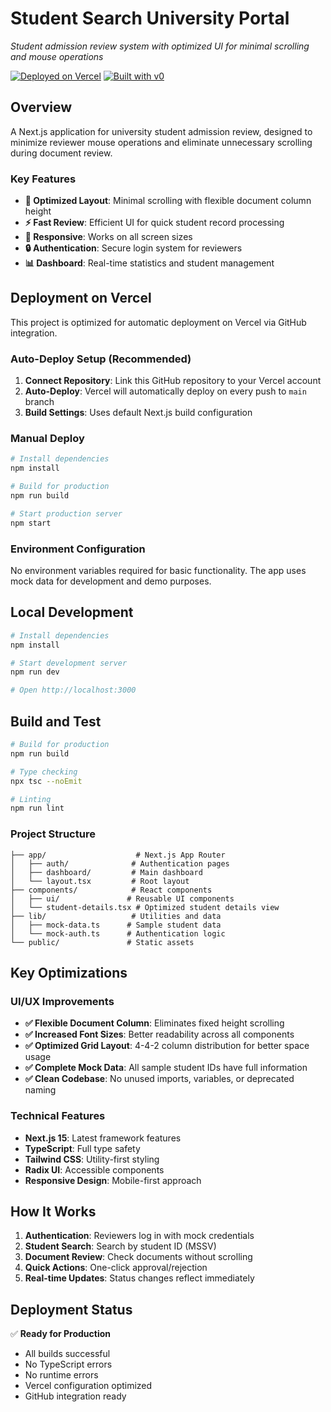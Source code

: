 # Student Search University Portal

*Student admission review system with optimized UI for minimal scrolling and mouse operations*

[![Deployed on Vercel](https://img.shields.io/badge/Deployed%20on-Vercel-black?style=for-the-badge&logo=vercel)](https://vercel.com/peters-projects-0870b8f0/v0-university-student-portal-zd)
[![Built with v0](https://img.shields.io/badge/Built%20with-v0.app-black?style=for-the-badge)](https://v0.app/chat/projects/s7u3rlhM4Dz)

## Overview

A Next.js application for university student admission review, designed to minimize reviewer mouse operations and eliminate unnecessary scrolling during document review.

### Key Features

- **🎯 Optimized Layout**: Minimal scrolling with flexible document column height
- **⚡ Fast Review**: Efficient UI for quick student record processing  
- **📱 Responsive**: Works on all screen sizes
- **🔒 Authentication**: Secure login system for reviewers
- **📊 Dashboard**: Real-time statistics and student management

## Deployment on Vercel

This project is optimized for automatic deployment on Vercel via GitHub integration.

### Auto-Deploy Setup (Recommended)

1. **Connect Repository**: Link this GitHub repository to your Vercel account
2. **Auto-Deploy**: Vercel will automatically deploy on every push to `main` branch
3. **Build Settings**: Uses default Next.js build configuration

### Manual Deploy

```bash
# Install dependencies
npm install

# Build for production
npm run build

# Start production server
npm start
```

### Environment Configuration

No environment variables required for basic functionality. The app uses mock data for development and demo purposes.

## Local Development

```bash
# Install dependencies
npm install

# Start development server
npm run dev

# Open http://localhost:3000
```

## Build and Test

```bash
# Build for production
npm run build

# Type checking
npx tsc --noEmit

# Linting
npm run lint
```

### Project Structure

```
├── app/                    # Next.js App Router
│   ├── auth/              # Authentication pages
│   ├── dashboard/         # Main dashboard
│   └── layout.tsx         # Root layout
├── components/            # React components
│   ├── ui/               # Reusable UI components
│   └── student-details.tsx # Optimized student details view
├── lib/                   # Utilities and data
│   ├── mock-data.ts      # Sample student data
│   └── mock-auth.ts      # Authentication logic
└── public/               # Static assets
```

## Key Optimizations

### UI/UX Improvements

- **✅ Flexible Document Column**: Eliminates fixed height scrolling
- **✅ Increased Font Sizes**: Better readability across all components
- **✅ Optimized Grid Layout**: 4-4-2 column distribution for better space usage
- **✅ Complete Mock Data**: All sample student IDs have full information
- **✅ Clean Codebase**: No unused imports, variables, or deprecated naming

### Technical Features

- **Next.js 15**: Latest framework features
- **TypeScript**: Full type safety
- **Tailwind CSS**: Utility-first styling
- **Radix UI**: Accessible components
- **Responsive Design**: Mobile-first approach

## How It Works

1. **Authentication**: Reviewers log in with mock credentials
2. **Student Search**: Search by student ID (MSSV) 
3. **Document Review**: Check documents without scrolling
4. **Quick Actions**: One-click approval/rejection
5. **Real-time Updates**: Status changes reflect immediately

## Deployment Status

✅ **Ready for Production**
- All builds successful
- No TypeScript errors  
- No runtime errors
- Vercel configuration optimized
- GitHub integration ready
